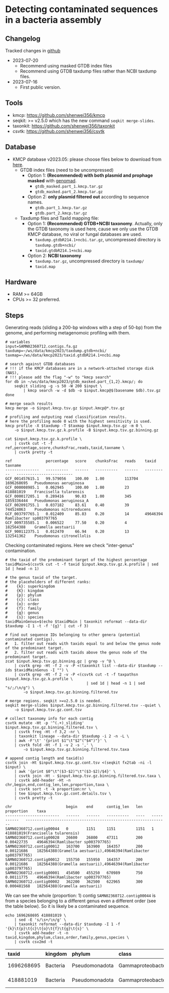 # Detecting contaminated sequences in a bacteria assembly

## Changelog

Tracked changes in [github](https://github.com/shenwei356/kmcp/commits/main/docs/tutorial/detecting-contaminated-seqs/index.md)

- 2023-07-20
    - Recommend using masked GTDB index files
    - Recommend using GTDB taxdump files rather than NCBI taxdump files.
- 2023-07-16
    - First public version.

## Tools

- kmcp: https://github.com/shenwei356/kmcp
- seqkit: >= v2.5.0 which has the new command `seqkit merge-slides`.
- taxonkit: https://github.com/shenwei356/taxonkit
- csvtk: https://github.com/shenwei356/csvtk

## Database

- KMCP database v2023.05: please choose files below to download from [here](https://1drv.ms/f/s!Ag89cZ8NYcqtlhYlyHuaKweYNu93?e=9NOxqg).
    - GTDB index files (need to be uncompressed)
        - Option 1: **(Recommended) with both plasmid and prophage masked** with [genomad](https://github.com/apcamargo/genomad).
            - `gtdb_masked.part_1.kmcp.tar.gz`
            - `gtdb_masked.part_2.kmcp.tar.gz`
        - Option 2: **only plasmid filtered out** according to sequence names.
            - `gtdb.part_1.kmcp.tar.gz`
            - `gtdb.part_2.kmcp.tar.gz`
    - Taxdump files and TaxId mapping file:
        - Option 1: **(Recommended) GTDB+NCBI taxonomy**. Actually, only the GTDB taxonomy is used here, cause we only use the GTDB KMCP database, no viral or fungal databases are used.
            - `taxdump.gtdbR214.1+ncbi.tar.gz`, uncompressed directory is `taxdump.gtdb+ncbi/`
            - `taxid.gtdbR214.1+ncbi.map`
        - Option 2: **NCBI taxonomy**
            - `taxdump.tar.gz`, uncompressed directory is `taxdump/`
            - `taxid.map`

## Hardware

- RAM >= 64GB
- CPUs >= 32 preferred.

## Steps

Generating reads (sliding a 200-bp windows with a step of 50-bp) from the genome,
and performing metagenomoic profiling with them.

    # variables
    input=SAMN02360712.contigs.fa.gz
    taxdump=~/ws/data/kmcp2023/taxdump.gtdb+ncbi/
    taxmap=~/ws/data/kmcp2023/taxid.gtdbR214.1+ncbi.map

    # search against GTDB databases
    # !!! if the KMCP databases are in a network-attached storage disk (NAS),
    # !!! please add the flag "-w" to "kmcp search"
    for db in ~/ws/data/kmcp2023/gtdb_masked.part_{1,2}.kmcp/; do
        seqkit sliding -g -s 50 -W 200 $input \
            | kmcp search -w -d $db -o $input.kmcp@$(basename $db).tsv.gz
    done

    # merge seach results
    kmcp merge -o $input.kmcp.tsv.gz $input.kmcp@*.tsv.gz

    # profiling and outputing read classification results.
    # here the profiling mode 0 with the highest sensitivity is used.
    kmcp profile -X $taxdump -T $taxmap $input.kmcp.tsv.gz -m 0 \
        -o $input.kmcp.tsv.gz.k.profile -B $input.kmcp.tsv.gz.binning.gz

    cat $input.kmcp.tsv.gz.k.profile \
        | csvtk cut -t -f ref,percentage,score,chunksFrac,reads,taxid,taxname \
        | csvtk pretty -t

    ref               percentage   score    chunksFrac   reads    taxid        taxname
    ---------------   ----------   ------   ----------   ------   ----------   -------------------------
    GCF_001457615.1   99.579056    100.00   1.00         113704   1696268695   Pseudomonas aeruginosa
    GCF_000008985.1   0.062945     100.00   1.00         23       418881019    Francisella tularensis
    GCF_000017205.1   0.289416     90.83    1.00         345      1859336444   Pseudomonas aeruginosa_A
    GCF_002091755.1   0.037182     83.61    0.40         39       744524063    Pseudomonas nitroreducens
    GCF_003797765.1   0.012409     85.83    0.20         14       49646394     Ramlibacter sp003797765
    GCF_009735585.1   0.006522     77.50    0.20         4        182564388    Gramella aestuarii
    GCF_900112375.1   0.012470     66.94    0.20         13       132541362    Pseudomonas citronellolis


Checking contaminated regions. Here we check "inter-genus" contamination.

    # the taxid of the predominant target of the highest percentage
    taxidMain=$(csvtk cut -t -f taxid $input.kmcp.tsv.gz.k.profile | sed 1d | head -n 1)

    # the genus taxid of the target.
    # the placeholders of different ranks:
    #    {k}: superkingdom
    #    {K}: kingdom
    #    {p}: phylum
    #    {c}: class
    #    {o}: order
    #    {f}: family
    #    {g}: genus
    #    {s}: species
    taxidMainGenus=$(echo $taxidMain | taxonkit reformat --data-dir $taxdump -I 1 -t -f '{g}' | cut -f 3)

    # find out sequence IDs belonging to other genera (potential contaminated contigs).
    #   1. filter out reads with taxids equal to and below the genus node of the predominant target.
    #   2. filter out reads with taxids above the genus node of the predominant target.
    zcat $input.kmcp.tsv.gz.binning.gz | grep -v ^@ \
        | csvtk grep -Ht -f 2 -v -P <(taxonkit list --data-dir $taxdump --ids $taxidMainGenus -I "") \
        | csvtk grep -Ht -f 2 -v -P <(csvtk cut -t -f taxpathsn $input.kmcp.tsv.gz.k.profile \
                                        | sed 1d | head -n 1 | sed "s/;/\n/g") \
            -o $input.kmcp.tsv.gz.binning.filtered.tsv

    # merge regions. seqkit >=v2.5.0 is needed.
    seqkit merge-slides $input.kmcp.tsv.gz.binning.filtered.tsv --quiet \
        -o $input.kmcp.tsv.gz.cont.tsv

    # collect taxonomy info for each contig
    csvtk mutate -Ht -p '^(.+)_sliding' $input.kmcp.tsv.gz.binning.filtered.tsv \
        | csvtk freq -Ht -f 3,2 -nr \
        | taxonkit lineage --data-dir $taxdump -i 2 -n -L \
        | awk -F'\t' '{print $1"\t"$2"("$4")"}' \
        | csvtk fold -Ht -f 1 -v 2 -s ',' \
            -o $input.kmcp.tsv.gz.binning.filtered.tsv.taxa

    # append contig length and taxid(s)
    csvtk join -Ht $input.kmcp.tsv.gz.cont.tsv <(seqkit fx2tab -ni -l $input) \
        | awk '{print $0"\t"($3-$2)"\t"($3-$2)/$4}' \
        | csvtk join -Ht - $input.kmcp.tsv.gz.binning.filtered.tsv.taxa \
        | csvtk add-header -Ht -n chr,begin,end,contig_len,len,proportion,taxa \
        | csvtk sort -t -k proportion:nr \
        | tee $input.kmcp.tsv.gz.cont.details.tsv \
        | csvtk pretty -t

    chr                        begin    end      contig_len   len    proportion    taxa
    ------------------------   ------   ------   ----------   ----   -----------   ---------------------------------------------------------------
    SAMN02360712.contig00044   0        1151     1151         1151   1             418881019(Francisella tularensis)
    SAMN02360712.contig00028   26600    26800    47311        200    0.00422735    49646394(Ramlibacter sp003797765)
    SAMN02360712.contig00012   163700   163900   164357       200    0.00121686    182564388(Gramella aestuarii),49646394(Ramlibacter sp003797765)
    SAMN02360712.contig00012   155750   155950   164357       200    0.00121686    182564388(Gramella aestuarii),49646394(Ramlibacter sp003797765)
    SAMN02360712.contig00001   454500   455250   670989       750    0.00111775    49646394(Ramlibacter sp003797765)
    SAMN02360712.contig00002   362200   362500   622965       300    0.000481568   182564388(Gramella aestuarii)

We can see the whole (proportion: 1) contig `SAMN02360712.contig00044` is from a species belonging to a different genus even a different order (see the table below). So it is likely be a contaminated sequence.

    echo 1696268695 418881019 \
        | sed -E 's/\s+/\n/g' \
        | taxonkit reformat --data-dir $taxdump -I 1 -f '{k}\t{p}\t{c}\t{o}\t{f}\t{g}\t{s}' \
        | csvtk add-header -t -n taxid,kingdom,phylum,class,order,family,genus,species \
        | csvtk csv2md -t

|taxid     |kingdom |phylum        |class              |order          |family          |genus      |species               |
|:---------|:-------|:-------------|:------------------|:--------------|:---------------|:----------|:---------------------|
|1696268695|Bacteria|Pseudomonadota|Gammaproteobacteria|Pseudomonadales|Pseudomonadaceae|Pseudomonas|Pseudomonas aeruginosa|
|418881019 |Bacteria|Pseudomonadota|Gammaproteobacteria|Francisellales |Francisellaceae |Francisella|Francisella tularensis|
